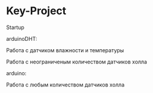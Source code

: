 # Key-Project
Startup


arduinoDHT:

Работа с датчиком влажности и температуры

Работа с неограниченым количеством датчиков холла


arduino:

Работа с любым количеством датчиков холла
